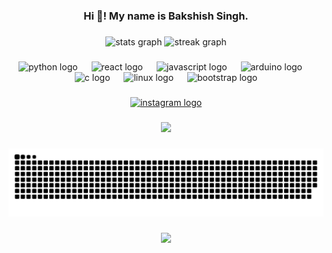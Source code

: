 <h3 align="center">Hi 👋! My name is Bakshish Singh.</h3>

###

<div align="center">
  <img src="https://github-readme-stats.vercel.app/api?username=bakshish007&hide_title=false&hide_rank=false&show_icons=true&include_all_commits=true&count_private=true&disable_animations=false&theme=dracula&locale=en&hide_border=false&order=1" height="150" alt="stats graph"  />
  <img src="https://streak-stats.demolab.com?user=bakshish007&locale=en&mode=daily&theme=dracula&hide_border=false&border_radius=5&order=3" height="150" alt="streak graph"  />
</div>

###

<div align="center">
  <img src="https://cdn.jsdelivr.net/gh/devicons/devicon/icons/python/python-original.svg" height="40" alt="python logo"  />
  <img width="14" />
  <img src="https://cdn.jsdelivr.net/gh/devicons/devicon/icons/react/react-original.svg" height="40" alt="react logo"  />
  <img width="14" />
  <img src="https://cdn.jsdelivr.net/gh/devicons/devicon/icons/javascript/javascript-original.svg" height="40" alt="javascript logo"  />
  <img width="14" />
  <img src="https://cdn.jsdelivr.net/gh/devicons/devicon/icons/arduino/arduino-original.svg" height="40" alt="arduino logo"  />
  <img width="14" />
  <img src="https://cdn.jsdelivr.net/gh/devicons/devicon/icons/c/c-original.svg" height="40" alt="c logo"  />
  <img width="14" />
  <img src="https://cdn.jsdelivr.net/gh/devicons/devicon/icons/linux/linux-original.svg" height="40" alt="linux logo"  />
  <img width="14" />
  <img src="https://cdn.jsdelivr.net/gh/devicons/devicon/icons/bootstrap/bootstrap-original.svg" height="40" alt="bootstrap logo"  />
</div>

###

<div align="center">
  <a href="https://www.instagram.com/bakshish_28/" target="_blank">
    <img src="https://img.shields.io/static/v1?message=Instagram&logo=instagram&label=&color=833AB4&logoColor=white&labelColor=&style=for-the-badge" height="40" alt="instagram logo"  />
  </a>
</div>

###

<div align="center">
  <img height="200" src="https://media1.giphy.com/media/v1.Y2lkPTc5MGI3NjExOTU5dDdzcHZteDF6Y2QyMmdzNGFjazBjaXVnZWdkZ3FlcDZjanhkOSZlcD12MV9pbnRlcm5hbF9naWZfYnlfaWQmY3Q9Zw/ADD4w6XgqLBJohQdBK/giphy.webp"  />
</div>

###

<img src="https://raw.githubusercontent.com/bakshish007/bakshish007/output/snake.svg" alt="Snake animation" />

###

<div align="center">
  <img src="https://profile-counter.glitch.me/bakshish007/count.svg?"  />
</div>

###
